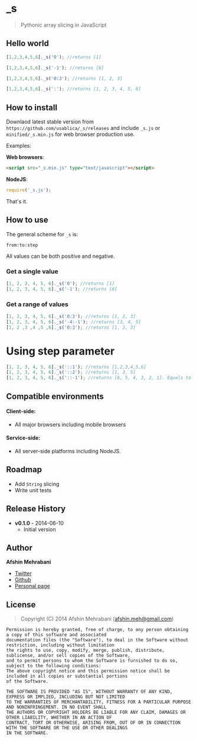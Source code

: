 _s
===

> Pythonic array slicing in JavaScript

## Hello world

```javascript
[1,2,3,4,5,6]._s('0'); //returns [1]

[1,2,3,4,5,6]._s('-1'); //returns [6]

[1,2,3,4,5,6]._s('0:3'); //returns [1, 2, 3]

[1,2,3,4,5,6]._s(':'); //returns [1, 2, 3, 4, 5, 6]
```

## How to install

Downlaod latest stable version from `https://github.com/usablica/_s/releases` and include `_s.js` or `minified/_s.min.js` for web browser production use. 

Examples:

**Web browsers**:  

```html
<script src="_s.min.js" type="text/javascript"></script>
```

**NodeJS**:  

```javascript
require('_s.js');
```

That's it.

## How to use

The general scheme for `_s` is:

    from:to:step

All values can be both positive and negative.

### Get a single value

```javascript
[1, 2, 3, 4, 5, 6]._s('0'); //returns [1]
[1, 2, 3, 4, 5, 6]._s('-1'); //returns [6]
```

### Get a range of values

```javascript
[1, 2, 3, 4, 5, 6]._s('0:3'); //returns [1, 2, 3]
[1, 2, 3, 4, 5, 6]._s('-4:-1'); //returns [3, 4, 5]
[1, 2 ,3 ,4 ,5 ,6]._s('0:3'); //returns [1, 2, 3]
```

# Using step parameter


```javascript
[1, 2, 3, 4, 5, 6]._s('::1'); //returns [1,2,3,4,5,6]
[1, 2, 3, 4, 5, 6]._s('::2'); //returns [1, 3, 5]
[1, 2, 3, 4, 5, 6]._s('::-1'); //returns [6, 5, 4, 3, 2, 1]. Equels to array.reverse
```


## Compatible environments
#### Client-side:
  - All major browsers including mobile browsers

#### Service-side:
  - All server-side platforms including NodeJS.

## Roadmap
- Add `String` slicing
- Write unit tests

## Release History

 * **v0.1.0** - 2014-06-10
   - Initial version

## Author
**Afshin Mehrabani**

- [Twitter](https://twitter.com/afshinmeh)
- [Github](https://github.com/afshinm)
- [Personal page](http://afshinm.name/)

## License
> Copyright (C) 2014 Afshin Mehrabani (afshin.meh@gmail.com)

    Permission is hereby granted, free of charge, to any person obtaining a copy of this software and associated
    documentation files (the "Software"), to deal in the Software without restriction, including without limitation
    the rights to use, copy, modify, merge, publish, distribute, sublicense, and/or sell copies of the Software,
    and to permit persons to whom the Software is furnished to do so, subject to the following conditions:
    The above copyright notice and this permission notice shall be included in all copies or substantial portions
    of the Software.
    
    THE SOFTWARE IS PROVIDED "AS IS", WITHOUT WARRANTY OF ANY KIND, EXPRESS OR IMPLIED, INCLUDING BUT NOT LIMITED
    TO THE WARRANTIES OF MERCHANTABILITY, FITNESS FOR A PARTICULAR PURPOSE AND NONINFRINGEMENT. IN NO EVENT SHALL
    THE AUTHORS OR COPYRIGHT HOLDERS BE LIABLE FOR ANY CLAIM, DAMAGES OR OTHER LIABILITY, WHETHER IN AN ACTION OF
    CONTRACT, TORT OR OTHERWISE, ARISING FROM, OUT OF OR IN CONNECTION WITH THE SOFTWARE OR THE USE OR OTHER DEALINGS
    IN THE SOFTWARE.

